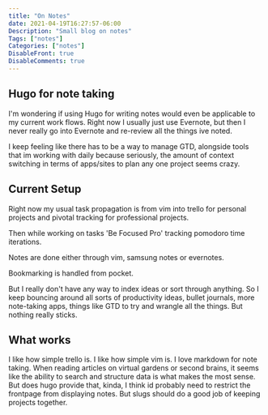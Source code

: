 ```yaml
---
title: "On Notes"
date: 2021-04-19T16:27:57-06:00
Description: "Small blog on notes"
Tags: ["notes"]
Categories: ["notes"]
DisableFront: true
DisableComments: true
---
```


## Hugo for note taking

I'm wondering if using Hugo for writing notes would even be
applicable to my current work flows. Right now I usually just
use Evernote, but then I never really go into Evernote and
re-review all the things ive noted.

I keep feeling like there has to be a way to manage GTD, alongside
tools that im working with daily because seriously, the amount
of context switching in terms of apps/sites to plan any one project
seems crazy. 

## Current Setup

Right now my usual task propagation is from vim into trello for personal
projects and pivotal tracking for professional projects.

Then while working on tasks  'Be Focused Pro' tracking pomodoro time iterations.

Notes are done either through vim, samsung notes or evernotes. 

Bookmarking is handled from pocket.

But I really don't have any way to index ideas or sort through anything. So I keep bouncing around 
all sorts of productivity ideas, bullet journals, more note-taking apps, things like GTD to try
and wrangle all the things. But nothing really sticks.

## What works

I like how simple trello is. I like how simple vim is. I love markdown for note taking. When reading
articles on virtual gardens or second brains, it seems like the ability to search and structure data
is what makes the most sense. But does hugo provide that, kinda, I think id probably need to restrict 
the frontpage from displaying notes. But slugs should do a good job of keeping projects together.